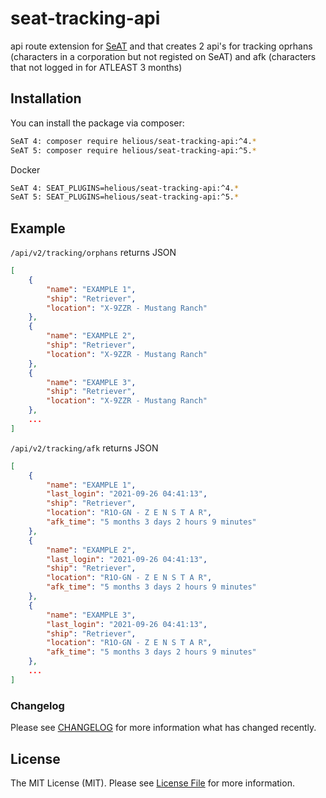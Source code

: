 # seat-tracking-api

api route extension for [SeAT](https://github.com/eveseat/seat) and that creates 2 api's for tracking oprhans (characters in a corporation but not registed on SeAT) and afk (characters that not logged in for ATLEAST 3 months)

## Installation

You can install the package via composer:
```bash
SeAT 4: composer require helious/seat-tracking-api:^4.*
SeAT 5: composer require helious/seat-tracking-api:^5.*
```

Docker
```bash
SeAT 4: SEAT_PLUGINS=helious/seat-tracking-api:^4.*
SeAT 5: SEAT_PLUGINS=helious/seat-tracking-api:^5.*
```

## Example
`/api/v2/tracking/orphans` returns JSON
```json
[
    {
        "name": "EXAMPLE 1",
        "ship": "Retriever",
        "location": "X-9ZZR - Mustang Ranch"
    },
    {
        "name": "EXAMPLE 2",
        "ship": "Retriever",
        "location": "X-9ZZR - Mustang Ranch"
    },
    {
        "name": "EXAMPLE 3",
        "ship": "Retriever",
        "location": "X-9ZZR - Mustang Ranch"
    },
    ...
]
```

`/api/v2/tracking/afk` returns JSON
```json
[
    {
        "name": "EXAMPLE 1",
        "last_login": "2021-09-26 04:41:13",
        "ship": "Retriever",
        "location": "R1O-GN - Z E N S T A R",
        "afk_time": "5 months 3 days 2 hours 9 minutes"
    },
    {
        "name": "EXAMPLE 2",
        "last_login": "2021-09-26 04:41:13",
        "ship": "Retriever",
        "location": "R1O-GN - Z E N S T A R",
        "afk_time": "5 months 3 days 2 hours 9 minutes"
    },
    {
        "name": "EXAMPLE 3",
        "last_login": "2021-09-26 04:41:13",
        "ship": "Retriever",
        "location": "R1O-GN - Z E N S T A R",
        "afk_time": "5 months 3 days 2 hours 9 minutes"
    },
    ...
]
```


### Changelog

Please see [CHANGELOG](CHANGELOG.md) for more information what has changed recently.

## License

The MIT License (MIT). Please see [License File](LICENSE) for more information.
